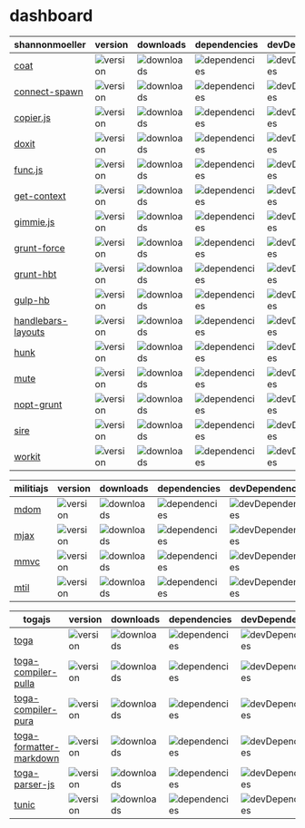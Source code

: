 # dashboard

shannonmoeller | version | downloads | dependencies | devDependencies
---|---|---|---|---
[coat](http://github.com/shannonmoeller/coat) | ![version](http://img.shields.io/npm/v/coat.svg?style=flat-square) | ![downloads](http://img.shields.io/npm/dm/coat.svg?style=flat-square) | ![dependencies](http://img.shields.io/david/shannonmoeller/coat.svg?style=flat-square) | ![devDependencies](http://img.shields.io/david/dev/shannonmoeller/coat.svg?style=flat-square)
[connect-spawn](http://github.com/shannonmoeller/connect-spawn) | ![version](http://img.shields.io/npm/v/connect-spawn.svg?style=flat-square) | ![downloads](http://img.shields.io/npm/dm/connect-spawn.svg?style=flat-square) | ![dependencies](http://img.shields.io/david/shannonmoeller/connect--spawn.svg?style=flat-square) | ![devDependencies](http://img.shields.io/david/dev/shannonmoeller/connect--spawn.svg?style=flat-square)
[copier.js](http://github.com/shannonmoeller/copier.js) | ![version](http://img.shields.io/npm/v/copier.svg?style=flat-square) | ![downloads](http://img.shields.io/npm/dm/copier.svg?style=flat-square) | ![dependencies](http://img.shields.io/david/shannonmoeller/copier.js.svg?style=flat-square) | ![devDependencies](http://img.shields.io/david/dev/shannonmoeller/copier.js.svg?style=flat-square)
[doxit](http://github.com/shannonmoeller/doxit) | ![version](http://img.shields.io/npm/v/doxit.svg?style=flat-square) | ![downloads](http://img.shields.io/npm/dm/doxit.svg?style=flat-square) | ![dependencies](http://img.shields.io/david/shannonmoeller/doxit.svg?style=flat-square) | ![devDependencies](http://img.shields.io/david/dev/shannonmoeller/doxit.svg?style=flat-square)
[func.js](http://github.com/shannonmoeller/func.js) | ![version](http://img.shields.io/npm/v/func.svg?style=flat-square) | ![downloads](http://img.shields.io/npm/dm/func.svg?style=flat-square) | ![dependencies](http://img.shields.io/david/shannonmoeller/func.js.svg?style=flat-square) | ![devDependencies](http://img.shields.io/david/dev/shannonmoeller/func.js.svg?style=flat-square)
[get-context](http://github.com/shannonmoeller/get-context) | ![version](http://img.shields.io/npm/v/get-context.svg?style=flat-square) | ![downloads](http://img.shields.io/npm/dm/get-context.svg?style=flat-square) | ![dependencies](http://img.shields.io/david/shannonmoeller/get--context.svg?style=flat-square) | ![devDependencies](http://img.shields.io/david/dev/shannonmoeller/get--context.svg?style=flat-square)
[gimmie.js](http://github.com/shannonmoeller/gimmie.js) | ![version](http://img.shields.io/npm/v/gimmie.svg?style=flat-square) | ![downloads](http://img.shields.io/npm/dm/gimmie.svg?style=flat-square) | ![dependencies](http://img.shields.io/david/shannonmoeller/gimmie.js.svg?style=flat-square) | ![devDependencies](http://img.shields.io/david/dev/shannonmoeller/gimmie.js.svg?style=flat-square)
[grunt-force](http://github.com/shannonmoeller/grunt-force) | ![version](http://img.shields.io/npm/v/grunt-force.svg?style=flat-square) | ![downloads](http://img.shields.io/npm/dm/grunt-force.svg?style=flat-square) | ![dependencies](http://img.shields.io/david/shannonmoeller/grunt--force.svg?style=flat-square) | ![devDependencies](http://img.shields.io/david/dev/shannonmoeller/grunt--force.svg?style=flat-square)
[grunt-hbt](http://github.com/shannonmoeller/grunt-hbt) | ![version](http://img.shields.io/npm/v/grunt-hbt.svg?style=flat-square) | ![downloads](http://img.shields.io/npm/dm/grunt-hbt.svg?style=flat-square) | ![dependencies](http://img.shields.io/david/shannonmoeller/grunt--hbt.svg?style=flat-square) | ![devDependencies](http://img.shields.io/david/dev/shannonmoeller/grunt--hbt.svg?style=flat-square)
[gulp-hb](http://github.com/shannonmoeller/gulp-hb) | ![version](http://img.shields.io/npm/v/gulp-hb.svg?style=flat-square) | ![downloads](http://img.shields.io/npm/dm/gulp-hb.svg?style=flat-square) | ![dependencies](http://img.shields.io/david/shannonmoeller/gulp--hb.svg?style=flat-square) | ![devDependencies](http://img.shields.io/david/dev/shannonmoeller/gulp--hb.svg?style=flat-square)
[handlebars-layouts](http://github.com/shannonmoeller/handlebars-layouts) | ![version](http://img.shields.io/npm/v/handlebars-layouts.svg?style=flat-square) | ![downloads](http://img.shields.io/npm/dm/handlebars-layouts.svg?style=flat-square) | ![dependencies](http://img.shields.io/david/shannonmoeller/handlebars--layouts.svg?style=flat-square) | ![devDependencies](http://img.shields.io/david/dev/shannonmoeller/handlebars--layouts.svg?style=flat-square)
[hunk](http://github.com/shannonmoeller/hunk) | ![version](http://img.shields.io/npm/v/hunk.svg?style=flat-square) | ![downloads](http://img.shields.io/npm/dm/hunk.svg?style=flat-square) | ![dependencies](http://img.shields.io/david/shannonmoeller/hunk.svg?style=flat-square) | ![devDependencies](http://img.shields.io/david/dev/shannonmoeller/hunk.svg?style=flat-square)
[mute](http://github.com/shannonmoeller/mute) | ![version](http://img.shields.io/npm/v/mute.svg?style=flat-square) | ![downloads](http://img.shields.io/npm/dm/mute.svg?style=flat-square) | ![dependencies](http://img.shields.io/david/shannonmoeller/mute.svg?style=flat-square) | ![devDependencies](http://img.shields.io/david/dev/shannonmoeller/mute.svg?style=flat-square)
[nopt-grunt](http://github.com/shannonmoeller/nopt-grunt) | ![version](http://img.shields.io/npm/v/nopt-grunt.svg?style=flat-square) | ![downloads](http://img.shields.io/npm/dm/nopt-grunt.svg?style=flat-square) | ![dependencies](http://img.shields.io/david/shannonmoeller/nopt--grunt.svg?style=flat-square) | ![devDependencies](http://img.shields.io/david/dev/shannonmoeller/nopt--grunt.svg?style=flat-square)
[sire](http://github.com/shannonmoeller/sire) | ![version](http://img.shields.io/npm/v/sire.svg?style=flat-square) | ![downloads](http://img.shields.io/npm/dm/sire.svg?style=flat-square) | ![dependencies](http://img.shields.io/david/shannonmoeller/sire.svg?style=flat-square) | ![devDependencies](http://img.shields.io/david/dev/shannonmoeller/sire.svg?style=flat-square)
[workit](http://github.com/shannonmoeller/workit) | ![version](http://img.shields.io/npm/v/workit.svg?style=flat-square) | ![downloads](http://img.shields.io/npm/dm/workit.svg?style=flat-square) | ![dependencies](http://img.shields.io/david/shannonmoeller/workit.svg?style=flat-square) | ![devDependencies](http://img.shields.io/david/dev/shannonmoeller/workit.svg?style=flat-square)

militiajs | version | downloads | dependencies | devDependencies
---|---|---|---|---
[mdom](http://github.com/militiajs/mdom) | ![version](http://img.shields.io/npm/v/mdom.svg?style=flat-square) | ![downloads](http://img.shields.io/npm/dm/mdom.svg?style=flat-square) | ![dependencies](http://img.shields.io/david/militiajs/mdom.svg?style=flat-square) | ![devDependencies](http://img.shields.io/david/dev/militiajs/mdom.svg?style=flat-square)
[mjax](http://github.com/militiajs/mjax) | ![version](http://img.shields.io/npm/v/mjax.svg?style=flat-square) | ![downloads](http://img.shields.io/npm/dm/mjax.svg?style=flat-square) | ![dependencies](http://img.shields.io/david/militiajs/mjax.svg?style=flat-square) | ![devDependencies](http://img.shields.io/david/dev/militiajs/mjax.svg?style=flat-square)
[mmvc](http://github.com/militiajs/mmvc) | ![version](http://img.shields.io/npm/v/mmvc.svg?style=flat-square) | ![downloads](http://img.shields.io/npm/dm/mmvc.svg?style=flat-square) | ![dependencies](http://img.shields.io/david/militiajs/mmvc.svg?style=flat-square) | ![devDependencies](http://img.shields.io/david/dev/militiajs/mmvc.svg?style=flat-square)
[mtil](http://github.com/militiajs/mtil) | ![version](http://img.shields.io/npm/v/mtil.svg?style=flat-square) | ![downloads](http://img.shields.io/npm/dm/mtil.svg?style=flat-square) | ![dependencies](http://img.shields.io/david/militiajs/mtil.svg?style=flat-square) | ![devDependencies](http://img.shields.io/david/dev/militiajs/mtil.svg?style=flat-square)

togajs | version | downloads | dependencies | devDependencies
---|---|---|---|---
[toga](http://github.com/togajs/toga) | ![version](http://img.shields.io/npm/v/toga.svg?style=flat-square) | ![downloads](http://img.shields.io/npm/dm/toga.svg?style=flat-square) | ![dependencies](http://img.shields.io/david/togajs/toga.svg?style=flat-square) | ![devDependencies](http://img.shields.io/david/dev/togajs/toga.svg?style=flat-square)
[toga-compiler-pulla](http://github.com/togajs/toga-compiler-pulla) | ![version](http://img.shields.io/npm/v/toga-compiler-pulla.svg?style=flat-square) | ![downloads](http://img.shields.io/npm/dm/toga-compiler-pulla.svg?style=flat-square) | ![dependencies](http://img.shields.io/david/togajs/toga--compiler-pulla.svg?style=flat-square) | ![devDependencies](http://img.shields.io/david/dev/togajs/toga--compiler-pulla.svg?style=flat-square)
[toga-compiler-pura](http://github.com/togajs/toga-compiler-pura) | ![version](http://img.shields.io/npm/v/toga-compiler-pura.svg?style=flat-square) | ![downloads](http://img.shields.io/npm/dm/toga-compiler-pura.svg?style=flat-square) | ![dependencies](http://img.shields.io/david/togajs/toga--compiler-pura.svg?style=flat-square) | ![devDependencies](http://img.shields.io/david/dev/togajs/toga--compiler-pura.svg?style=flat-square)
[toga-formatter-markdown](http://github.com/togajs/toga-formatter-markdown) | ![version](http://img.shields.io/npm/v/toga-formatter-markdown.svg?style=flat-square) | ![downloads](http://img.shields.io/npm/dm/toga-formatter-markdown.svg?style=flat-square) | ![dependencies](http://img.shields.io/david/togajs/toga--formatter-markdown.svg?style=flat-square) | ![devDependencies](http://img.shields.io/david/dev/togajs/toga--formatter-markdown.svg?style=flat-square)
[toga-parser-js](http://github.com/togajs/toga-parser-js) | ![version](http://img.shields.io/npm/v/toga-parser-js.svg?style=flat-square) | ![downloads](http://img.shields.io/npm/dm/toga-parser-js.svg?style=flat-square) | ![dependencies](http://img.shields.io/david/togajs/toga--parser-js.svg?style=flat-square) | ![devDependencies](http://img.shields.io/david/dev/togajs/toga--parser-js.svg?style=flat-square)
[tunic](http://github.com/togajs/tunic) | ![version](http://img.shields.io/npm/v/tunic.svg?style=flat-square) | ![downloads](http://img.shields.io/npm/dm/tunic.svg?style=flat-square) | ![dependencies](http://img.shields.io/david/togajs/tunic.svg?style=flat-square) | ![devDependencies](http://img.shields.io/david/dev/togajs/tunic.svg?style=flat-square)
